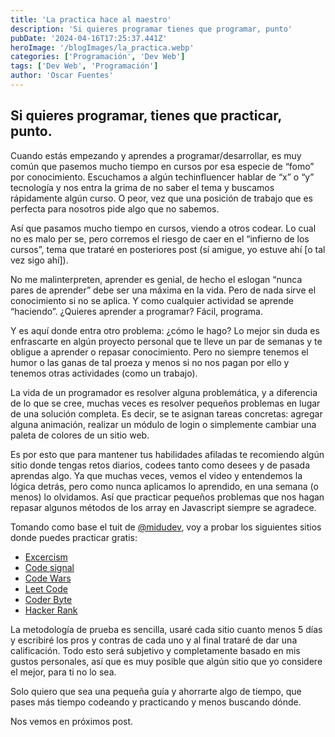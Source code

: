 ```yaml
---
title: 'La practica hace al maestro'
description: 'Si quieres programar tienes que programar, punto'
pubDate: '2024-04-16T17:25:37.441Z'
heroImage: '/blogImages/la_practica.webp'
categories: ['Programación', 'Dev Web']
tags: ['Dev Web', 'Programación']
author: 'Oscar Fuentes'
---
```


## Si quieres programar, tienes que practicar, punto.

Cuando estás empezando y aprendes a programar/desarrollar, es muy común que pasemos mucho tiempo en cursos por esa especie de “fomo” por conocimiento. Escuchamos a algún techinfluencer hablar de “x” o “y” tecnología y nos entra la grima de no saber el tema y buscamos rápidamente algún curso. O peor, vez que una posición de trabajo que es perfecta para nosotros pide algo que no sabemos.

Así que pasamos mucho tiempo en cursos, viendo a otros codear. Lo cual no es malo per se, pero corremos el riesgo de caer en el “infierno de los cursos”, tema que trataré en posteriores post (sí amigue, yo estuve ahí [o tal vez sigo ahí]).

No me malinterpreten, aprender es genial, de hecho el eslogan “nunca pares de aprender” debe ser una máxima en la vida. Pero de nada sirve el conocimiento si no se aplica. Y como cualquier actividad se aprende “haciendo”. ¿Quieres aprender a programar? Fácil, programa.

Y es aquí donde entra otro problema: ¿cómo le hago? Lo mejor sin duda es enfrascarte en algún proyecto personal que te lleve un par de semanas y te obligue a aprender o repasar conocimiento. Pero no siempre tenemos el humor o las ganas de tal proeza y menos si no nos pagan por ello y tenemos otras actividades (como un trabajo).

La vida de un programador es resolver alguna problemática, y a diferencia de lo que se cree, muchas veces es resolver pequeños problemas en lugar de una solución completa. Es decir, se te asignan tareas concretas: agregar alguna animación, realizar un módulo de login o simplemente cambiar una paleta de colores de un sitio web.

Es por esto que para mantener tus habilidades afiladas te recomiendo algún sitio donde tengas retos diarios, codees tanto como desees y de pasada aprendas algo. Ya que muchas veces, vemos el video y entendemos la lógica detrás, pero como nunca aplicamos lo aprendido, en una semana (o menos) lo olvidamos. Así que practicar pequeños problemas que nos hagan repasar algunos métodos de los array en Javascript siempre se agradece.

Tomando como base el tuit de [@midudev](https://twitter.com/midudev/status/1767940025658818567), voy a probar los siguientes sitios donde puedes practicar gratis:

- [Excercism](http://exercism.org)
- [Code signal](http://codesignal.com)
- [Code Wars](http://codewars.com)
- [Leet Code](http://leetcode.com)
- [Coder Byte](http://coderbyte.com)
- [Hacker Rank](http://hackerrank.com)

La metodología de prueba es sencilla, usaré cada sitio cuanto menos 5 días y escribiré los pros y contras de cada uno y al final trataré de dar una calificación. Todo esto será subjetivo y completamente basado en mis gustos personales, así que es muy posible que algún sitio que yo considere el mejor, para ti no lo sea.

Solo quiero que sea una pequeña guía y ahorrarte algo de tiempo, que pases más tiempo codeando y practicando y menos buscando dónde.

Nos vemos en próximos post.
